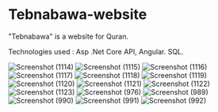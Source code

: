 # Tebnabawa-website
"Tebnabawa" is a website for Quran.

Technologies used : Asp .Net Core API, Angular. SQL.

![Screenshot (1114)](https://github.com/YOmnAA98/Tebnabawa-website/assets/97298678/fded4939-971d-4a96-bbc8-83e38d9ba08b)
![Screenshot (1115)](https://github.com/YOmnAA98/Tebnabawa-website/assets/97298678/11189947-986f-463f-94b0-363114b6792f)
![Screenshot (1116)](https://github.com/YOmnAA98/Tebnabawa-website/assets/97298678/4c35e2c8-4f65-4af2-a2e9-b17a5a3ed44d)
![Screenshot (1117)](https://github.com/YOmnAA98/Tebnabawa-website/assets/97298678/34635c42-37b6-4b8c-ae87-d01fa7dfc269)
![Screenshot (1118)](https://github.com/YOmnAA98/Tebnabawa-website/assets/97298678/e1c0e14f-27b5-4393-be3d-1a7eeae3a660)
![Screenshot (1119)](https://github.com/YOmnAA98/Tebnabawa-website/assets/97298678/b1657a2a-6c1f-463b-bbfb-50b9df06583e)
![Screenshot (1120)](https://github.com/YOmnAA98/Tebnabawa-website/assets/97298678/c611274c-f70e-40cd-a51f-06b0980c6eec)
![Screenshot (1121)](https://github.com/YOmnAA98/Tebnabawa-website/assets/97298678/94bf7d72-5e71-46c8-b243-45053b99ea84)
![Screenshot (1122)](https://github.com/YOmnAA98/Tebnabawa-website/assets/97298678/e416ab85-c85d-4b7a-bb57-85dce444115d)
![Screenshot (1123)](https://github.com/YOmnAA98/Tebnabawa-website/assets/97298678/8b239ca0-6249-4600-bed5-5649a08db476)
![Screenshot (976)](https://github.com/YOmnAA98/Tebnabawa-website/assets/97298678/994e1c71-4dbb-4395-916d-75c127d06f77)
![Screenshot (989)](https://github.com/YOmnAA98/Tebnabawa-website/assets/97298678/a7756ccd-8164-4ff6-b0e0-9bf79419b12a)
![Screenshot (990)](https://github.com/YOmnAA98/Tebnabawa-website/assets/97298678/f2d8d6a8-d2b1-4cbc-a754-ab1360a6946a)
![Screenshot (991)](https://github.com/YOmnAA98/Tebnabawa-website/assets/97298678/8d96a777-7bc4-49c8-96be-6861c1aae0a6)
![Screenshot (992)](https://github.com/YOmnAA98/Tebnabawa-website/assets/97298678/bf55b66c-54b1-4aec-aa32-0e3a1169ac3f)
